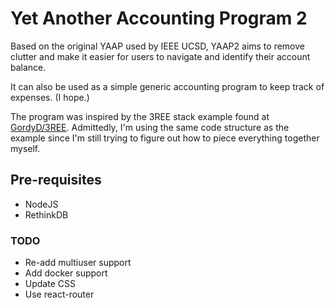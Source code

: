 # Yet Another Accounting Program 2

Based on the original YAAP used by IEEE UCSD, YAAP2 aims to remove clutter and make it easier for users to navigate and identify their account balance.

It can also be used as a simple generic accounting program to keep track of expenses. (I hope.)

The program was inspired by the 3REE stack example found at [GordyD/3REE](https://github.com/GordyD/3ree). Admittedly, I'm using the same code structure as the example since I'm still trying to figure out how to piece everything together myself.

## Pre-requisites

- NodeJS
- RethinkDB

### TODO

- Re-add multiuser support
- Add docker support
- Update CSS
- Use react-router
